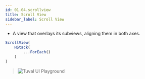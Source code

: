 ```yaml
---
id: 01.04.scrollview
title: Scroll View
sidebar_label: Scroll View
---
```

* A view that overlays its subviews, aligning them in both axes.
``` ts
ScrollView(
    HStack(
        ...ForEach()
    )
)
```
>![Tuval UI Playground](https://github.com/tuvalframework/website/blob/main/versioned_docs/version-1.6.0/forms-library/images/01.01_01.PNG?raw=)
